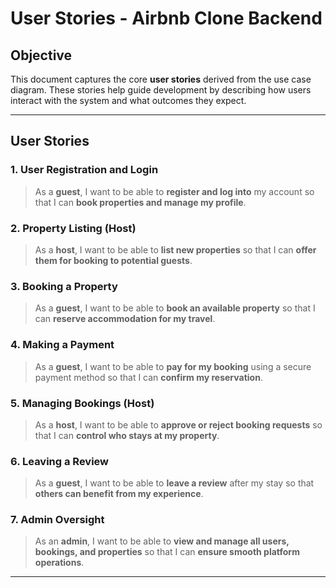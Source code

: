 # User Stories - Airbnb Clone Backend

## Objective
This document captures the core **user stories** derived from the use case diagram. These stories help guide development by describing how users interact with the system and what outcomes they expect.

---

##  User Stories

### 1. User Registration and Login
> As a **guest**, I want to be able to **register and log into** my account so that I can **book properties and manage my profile**.

### 2. Property Listing (Host)
> As a **host**, I want to be able to **list new properties** so that I can **offer them for booking to potential guests**.

### 3. Booking a Property
> As a **guest**, I want to be able to **book an available property** so that I can **reserve accommodation for my travel**.

### 4. Making a Payment
> As a **guest**, I want to be able to **pay for my booking** using a secure payment method so that I can **confirm my reservation**.

### 5. Managing Bookings (Host)
> As a **host**, I want to be able to **approve or reject booking requests** so that I can **control who stays at my property**.


### 6. Leaving a Review
> As a **guest**, I want to be able to **leave a review** after my stay so that **others can benefit from my experience**.

### 7. Admin Oversight
> As an **admin**, I want to be able to **view and manage all users, bookings, and properties** so that I can **ensure smooth platform operations**.

---

